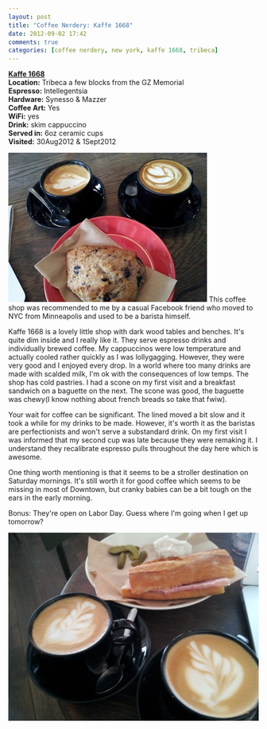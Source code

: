 ```yaml
---
layout: post
title: "Coffee Nerdery: Kaffe 1668"
date: 2012-09-02 17:42
comments: true
categories: [coffee nerdery, new york, kaffe 1668, tribeca] 
---
```


**[Kaffe 1668](http://kaffe1668.com)**  
**Location:** Tribeca a few blocks from the GZ Memorial  
**Espresso:** Intellegentsia  
**Hardware:** Synesso & Mazzer  
**Coffee Art:** Yes  
**WiFi:** yes  
**Drink:** skim cappuccino  
**Served in:** 6oz ceramic cups  
**Visited:** 30Aug2012 & 1Sept2012  

  <img src="/images/kaffe1668.jpg"/>  
 This coffee shop was recommended to me by a casual Facebook friend who moved to NYC
 from Minneapolis and used to be a barista himself. 

 Kaffe 1668 is a lovely little shop with dark wood tables and benches. It's
 quite dim inside and I really like it. They serve espresso drinks and
 individually brewed coffee.  My cappuccinos were low temperature and actually
 cooled rather quickly as I was lollygagging.  However, they were very good and
 I enjoyed every drop. In a world where too many drinks are made with scalded
 milk, I'm ok with the consequences of low temps. The shop has cold pastries.
 I had a scone on my first visit and a breakfast sandwich on a baguette on the
 next. The scone was good, the baguette was chewy(I know nothing about french
breads so take that fwiw). 

 Your wait for coffee can be significant. The lined moved a bit slow and it
 took a while for my drinks to be made.  However, it's worth it as the
 baristas are perfectionists and won't serve a substandard drink. On my first
 visit I was informed that my second cup was late because they were remaking
 it.   I understand they recalibrate espresso pulls throughout the day here
 which is awesome.

 One thing worth mentioning is that it seems to be a stroller destination on
 Saturday mornings. It's still worth it for good coffee which seems to be
 missing in most of Downtown, but cranky babies can be a bit tough on the ears
 in the early morning.

 Bonus: They're open on Labor Day. Guess where I'm going when I get up
 tomorrow?

 <img src="/images/kaffe1668-2.jpg"/>  
